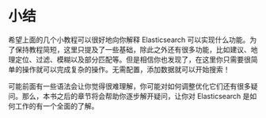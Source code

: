 # 小结

希望上面的几个小教程可以很好地向你解释 Elasticsearch 可以实现什么功能。为了保持教程简短，这里只提及了一些基础，除此之外还有很多功能，比如建议、地理定位、过滤、模糊以及部分匹配等。但是相信你也发现了，在这里你只需要很简单的操作就可以完成复杂的操作。无需配置，添加数据就可以开始搜索！

可能前面有一些语法会让你觉得很难理解，你可能对如何调整优化它们还有很多疑问。那么，本书之后的章节将会帮助你逐步解开疑问，让你对 Elasticsearch 是如何工作的有一个全面的了解。
